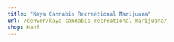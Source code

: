 ```yaml
---
title: "Kaya Cannabis Recreational Marijuana"
url: /denver/kaya-cannabis-recreational-marijuana/
shop: Hanf
---
```


